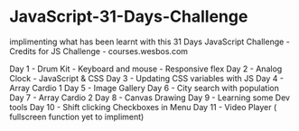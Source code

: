 # JavaScript-31-Days-Challenge

implimenting what has been learnt with this 31 Days JavaScript Challenge - Credits for JS Challenge - courses.wesbos.com

Day 1 - Drum Kit - Keyboard and mouse - Responsive flex
Day 2 - Analog Clock - JavaScript & CSS
Day 3 - Updating CSS variables with JS
Day 4 - Array Cardio 1
Day 5 - Image Gallery
Day 6 - City search with population
Day 7 - Array Cardio 2
Day 8 - Canvas Drawing
Day 9 - Learning some Dev tools
Day 10 - Shift clicking Checkboxes in Menu
Day 11 - Video Player ( fullscreen function yet to impliment)
